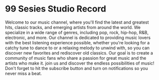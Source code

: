# 99 Sesies Studio Record
 Welcome to our music channel, where you'll find the latest and greatest hits, classic tracks, and emerging artists from around the world. We specialize in a wide range of genres, including pop, rock, hip-hop, R&B, electronic, and more.  Our channel is dedicated to providing music lovers with the best listening experience possible, whether you're looking for a catchy tune to dance to or a relaxing melody to unwind with, so you can discover new favorites and rediscover old classics.  Our goal is to create a community of music fans who share a passion for great music and the artists who make it. join us and discover the endless possibilities of music! Don't forget to hit the subscribe button and turn on notifications so you never miss a beat.
